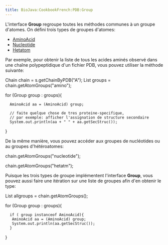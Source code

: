 ```yaml
---
title: BioJava:CookbookFrench:PDB:Group
---
```


L'interface <b>Group</b> regroupe toutes les méthodes communes à un
groupe d'atomes. On défini trois types de groupes d'atomes:

-   [AminoAcid](http://www.biojava.org/docs/api/org/biojava/bio/structure/AminoAcid.html)
-   [Nucleotide](http://www.biojava.org/docs/api/org/biojava/bio/structure/NucleotideImpl.html)
-   [Hetatom](http://www.biojava.org/docs/api/org/biojava/bio/structure/HetatomImpl.html)

Par exemple, pour obtenir la liste de tous les acides aminés observé
dans une chaîne polypeptidique d'un fichier PDB, vous pouvez utiliser la
méthode suivante:

<java> Chain chain = s.getChainByPDB("A"); List<Group> groups =
chain.getAtomGroups("amino");

for (Group group : groups){

`  AminoAcid aa = (AminoAcid) group;`

`  // faite quelque chose de tres proteine-specifique, `  
`  // par exemple: afficher l'assignation de structure secondaire`  
`  System.out.println(aa + " " + aa.getSecStruc());`

} </java>

De la même manière, vous pouvez accéder aux groupes de nucléotides ou au
groupes d'hétéroatomes:

<java> chain.getAtomGroups("nucleotide"); </java>

<java> chain.getAtomGroups("hetatm"); </java>

Puisque les trois types de groupe implémentent l'interface <b>Group</b>,
vous pouvez aussi faire une itération sur une liste de groupes afin d'en
obtenir le type:

<java> List<Group> allgroups = chain.getAtomGroups();

for (Group group : groups){

`  if ( group instanceof AminoAcid){`  
`   AminoAcid aa = (AminoAcid) group;`  
`   System.out.println(aa.getSecStruc());`  
`  }`

} </java>
